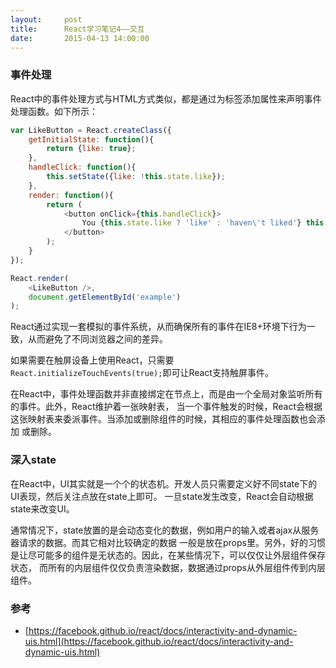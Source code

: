 ```yaml
---
layout:     post
title:      React学习笔记4——交互
date:       2015-04-13 14:00:00
---
```


### 事件处理

React中的事件处理方式与HTML方式类似，都是通过为标签添加属性来声明事件处理函数。如下所示：

```javascript
var LikeButton = React.createClass({
    getInitialState: function(){
        return {like: true};
    },
    handleClick: function(){
        this.setState({like: !this.state.like});
    },
    render: function(){
        return (
            <button onClick={this.handleClick}>
                You {this.state.like ? 'like' : 'haven\'t liked'} this
            </button>
        );
    }
});

React.render(
    <LikeButton />,
    document.getElementById('example')
);
```

React通过实现一套模拟的事件系统，从而确保所有的事件在IE8+环境下行为一致，从而避免了不同浏览器之间的差异。

如果需要在触屏设备上使用React，只需要`React.initializeTouchEvents(true);`即可让React支持触屏事件。

在React中，事件处理函数并非直接绑定在节点上，而是由一个全局对象监听所有的事件。此外，React维护着一张映射表，
当一个事件触发的时候，React会根据这张映射表来委派事件。当添加或删除组件的时候，其相应的事件处理函数也会添加
或删除。

### 深入state

在React中，UI其实就是一个个的状态机。开发人员只需要定义好不同state下的UI表现，然后关注点放在state上即可。
一旦state发生改变，React会自动根据state来改变UI。

通常情况下，state放置的是会动态变化的数据，例如用户的输入或者ajax从服务器请求的数据。而其它相对比较确定的数据
一般是放在props里。另外，好的习惯是让尽可能多的组件是无状态的。因此，在某些情况下，可以仅仅让外层组件保存状态，
而所有的内层组件仅仅负责渲染数据，数据通过props从外层组件传到内层组件。

### 参考

- [https://facebook.github.io/react/docs/interactivity-and-dynamic-uis.html](https://facebook.github.io/react/docs/interactivity-and-dynamic-uis.html)
